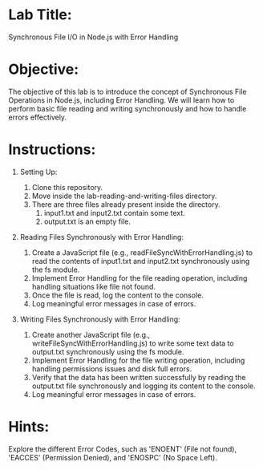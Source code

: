 # Lab Title:
Synchronous File I/O in Node.js with Error Handling

# Objective:
The objective of this lab is to introduce the concept of Synchronous File Operations in Node.js, including Error Handling. We will learn how to perform basic file reading and writing synchronously and how to handle errors effectively.

# Instructions:
1. Setting Up:
   1. Clone this repository.
   2. Move inside the lab-reading-and-writing-files directory.
   3. There are three files already present inside the directory.
      1. input1.txt and input2.txt contain some text.
      2. output.txt is an empty file.

2. Reading Files Synchronously with Error Handling:
   1. Create a JavaScript file (e.g., readFileSyncWithErrorHandling.js) to read the contents of input1.txt and input2.txt synchronously using the fs module.
   2. Implement Error Handling for the file reading operation, including handling situations like file not found.
   3. Once the file is read, log the content to the console.
   4. Log meaningful error messages in case of errors.

3. Writing Files Synchronously with Error Handling:
   1. Create another JavaScript file (e.g., writeFileSyncWithErrorHandling.js) to write some text data to output.txt synchronously using the fs module.
   2. Implement Error Handling for the file writing operation, including handling permissions issues and disk full errors.
   3. Verify that the data has been written successfully by reading the output.txt file synchronously and logging its content to the console.
   4. Log meaningful error messages in case of errors.

# Hints:
Explore the different Error Codes, such as 'ENOENT' (File not found), 'EACCES' (Permission Denied), and 'ENOSPC' (No Space Left).